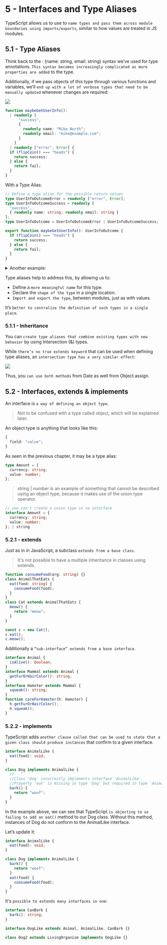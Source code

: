 # 5 - Interfaces and Type Aliases

TypeScript allows us to use to `name types and pass them across module boundaries using imports/exports`, similar to how values are treated in JS modules.

## 5.1 - Type Aliases

Think back to the : {name: string, email: string} syntax we’ve used for type annotations. `This syntax becomes increasingly complicated as more properties are added` to the type.

Additionally, if we pass objects of this type through various functions and variables, we’ll `end up with a lot of verbose types that need to be manually updated` whenever changes are required:

![](https://i.imgur.com/pjoonTR.png)

```ts
function maybeGetUserInfo():
  | readonly [
      "success",
      {
        readonly name: "Mike North";
        readonly email: "mike@example.com";
      }
    ]
  | readonly ["error", Error] {
  if (flipCoin() === "heads") {
    return success;
  } else {
    return fail;
  }
}
```

With a Type Alias:

```ts
// Define a type alias for the possible return values
type UserInfoOutcomeError = readonly ["error", Error];
type UserInfoOutcomeSuccess = readonly [
  "success",
  { readonly name: string; readonly email: string }
];
type UserInfoOutcome = UserInfoOutcomeError | UserInfoOutcomeSuccess;

export function maybeGetUserInfo(): UserInfoOutcome {
  if (flipCoin() === "heads") {
    return success;
  } else {
    return fail;
  }
}
```

<details>
<summary>Another example:</summary>

A few things to point out here:

- This is one of the rare cases where we see type information on the right-hand side of the assignment operator (=).
- We're using `TitleCase` for the alias name, which is a common convention.
- You `can only declare an alias with a given name once within a scope`, similar to how let or const declarations work.

```tsx
// types.ts
export type Amount = {
  currency: string;
  value: number;
};
```

```ts
// utils.ts
import { Amount } from "./types";

function printAmount(amt: Amount) {
  console.log(amt);
  const { currency, value } = amt;
  console.log(`${currency} ${value}`);
}

const donation = {
  currency: "USD",
  value: 30.0,
  description: "Donation to food bank",
};

printAmount(donation); // 👍
```

</details>

Type aliases help to address this, by allowing us to:

- Define a `more meaningful name` for this type.
- Declare the `shape of the type` in a single location.
- `Import and export the type`, between modules, just as with values.

It’s `better to centralize the definition of such types in a single place`.

### 5.1.1 - Inheritance

You can `create type aliases that combine existing types with new behavior` by using Intersection (&) types.

While `there’s no true extends keyword` that can be used when defining type aliases, an `intersection type has a very similar effect`:

![](https://i.imgur.com/1u2W7FQ.png)

Thus, you `can use both methods` from Date as well from Object.assign.

## 5.2 - Interfaces, extends & implements

An interface is `a way of defining an object type`.

> Not to be confused with a type called object, which will be explained later.

An object type is anything that looks like this:

```ts
{
  field: "value";
}
```

As seen in the previous chapter, it may be a type alias:

```ts
type Amount = {
  currency: string;
  value: number;
};
```

> string | number is an example of something that cannot be described using an object type, because it makes use of the union type operator.

```ts
// you can't create a union type in na interface
interface Amount = {
  currency: string;
  value: number;
}; | string
```

### 5.2.1 - extends

Just as in in JavaScript, a subclass `extends from a base class`.

> It's not possible to have a multiple inheritance in classes using extends.

```ts
function consumeFood(arg: string) {}
class AnimalThatEats {
  eat(food: string) {
    consumeFood(food);
  }
}
class Cat extends AnimalThatEats {
  meow() {
    return "meow";
  }
}

const c = new Cat();
c.eat();
c.meow();
```

Additionally a `“sub-interface” extends from a base interface`.

```ts
interface Animal {
  isAlive(): boolean;
}
interface Mammal extends Animal {
  getFurOrHairColor(): string;
}
interface Hamster extends Mammal {
  squeak(): string;
}
function careForHamster(h: Hamster) {
  h.getFurOrHairColor();
  h.squeak();
}
```

### 5.2.2 - implements

TypeScript adds `another clause called that can be used to state that a given class should produce instances` that confirm to a given interface.

```ts
interface AnimalLike {
  eat(food): void;
}

class Dog implements AnimalLike {
  //   ^
  //Class 'Dog' incorrectly implements interface 'AnimalLike'.
  //Property 'eat' is missing in type 'Dog' but required in type 'AnimalLike'.
  bark() {
    return "woof";
  }
}
```

In the example above, we can see that TypeScript `is objecting to us failing to add an eat()` method to our Dog class. Without this method, instances of Dog do not conform to the AnimalLike interface.

Let’s update it:

```ts
interface AnimalLike {
  eat(food): void;
}

class Dog implements AnimalLike {
  bark() {
    return "woof";
  }
  eat(food) {
    consumeFood(food);
  }
}
```

It's `possible to extends many interfaces in one`:

```ts
interface CanBark {
  bark(): string;
}

interface DogLike extends Animal, AnimalLike, CanBark {}

class Dog2 extends LivingOrganism implements DogLike {}
```
